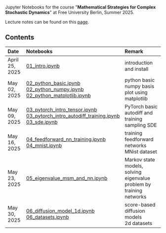 Jupyter Notebooks for the course "**Mathematical Strategies for Complex Stochastic Dynamics**" at Free University Berlin, Summer 2025.

Lecture notes can be found on this [page](https://weizhang.userpage.fu-berlin.de/teach.html).

## Contents

| Date | Notebooks | Remark |
| :--------------- | :--------------- | :--------------- | 
| April 25, 2025  | [01_intro.ipynb](01_intro.ipynb) | introduction and install |
| May 02, 2025   | [02_python_basic.ipynb](02_python_basic.ipynb) <br/> [02_python_numpy.ipynb](02_python_numpy.ipynb) <br/> [02_python_matplotlib.ipynb](02_python_matplotlib.ipynb) | python basic <br/> numpy basis <br/> plot using matplotlib |
| May 09, 2025   | [03_pytorch_intro_tensor.ipynb](03_pytorch_intro_tensor.ipynb) <br/> [03_pytorch_intro_autodiff_training.ipynb](03_pytorch_intro_autodiff_training.ipynb) <br/> [03_sde.ipynb](03_sde.ipynb) | PyTorch basic <br/>  autodiff and training <br/>  sampling SDE |
| May 16, 2025   | [04_feedforward_nn_training.ipynb](04_feedforward_nn_training.ipynb) <br/> [04_mnist.ipynb](04_mnist.ipynb) | training feedforward networks <br/>  MNist dataset | 
| May 23, 2025   | [05_eigenvalue_msm_and_nn.ipynb](05_eigenvalue_msm_and_nn.ipynb) | Markov state models, solving eigenvalue problem by training networks | 
| May 30, 2025   | [06_diffusion_model_1d.ipynb](06_diffusion_model_1d.ipynb) <br/> [06_datasets.ipynb](06_datasets.ipynb) | score-based diffusion models <br/> 2d datasets |


